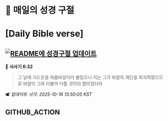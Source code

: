 # 🙏 매일의 성경 구절
# [Daily Bible verse]
## [![README에 성경구절 업데이트](https://github.com/DONGSUKA/first_test/actions/workflows/update-readme-bible.yml/badge.svg)](https://github.com/DONGSUKA/first_test/actions/workflows/update-readme-bible.yml)
<!-- START_BIBLE_VERSE -->
📖 **사사기 6:32**
> 그 날에 기드온을 여룹바알이라 불렀으니 이는 그가 바알의 제단을 파괴하였으므로 바알이 그와 더불어 다툴 것이라 함이었더라

🕊️ _업데이트 시각: 2025-10-16 13:50:05 KST_
  <!-- END_BIBLE_VERSE -->
## GITHUB_ACTION

